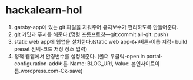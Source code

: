 # hackalearn-hol
1. gatsby-app에 있는 git 파일을 지워주어 유지보수가 편리하도록 만들어준다.
2. git 커밋과 푸시를 해준다.(명령 프롬프트창—git:commit all-git: push) 
3. static web app에 웹앱을 설치한다.(static web app-(+)버튼-이름 지정- build preset 선택-코드 저장 장소 입력) 
4. 정적 웹앱에서 환경변수를 설정해준다. (폴더 우클릭-open in portal-configuration-add버튼-Name: BLOG_URI, Value: 본인사이트이름.wordpress.com-Ok-save) 
